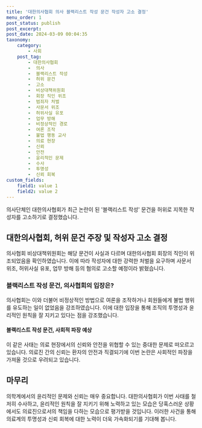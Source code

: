 ```yaml
---
title: '대한의사협회 의사 블랙리스트 작성 문건 작성자 고소 결정'
menu_order: 1
post_status: publish
post_excerpt: 
post_date: 2024-03-09 00:04:35
taxonomy:
    category:
        - 사회
    post_tag:
        - 대한의사협회
        -  의사
        -  블랙리스트 작성
        -  허위 문건
        -  고소
        -  비상대책위원회
        -  회장 직인 위조
        -  범죄자 처벌
        -  사문서 위조
        -  허위사실 유포
        -  업무 방해
        -  비정상적인 경로
        -  여론 조작
        -  불법 행동 교사
        -  의료 현장
        -  신뢰
        -  안전
        -  윤리적인 문제
        -  수사
        -  투명성
        -  신뢰 회복
custom_fields:
    field1: value 1
    field2: value 2
---
```


의사단체인 대한의사협회가 최근 논란이 된 '블랙리스트 작성' 문건을 허위로 지목한 작성자를 고소하기로 결정했습니다.
## 대한의사협회, 허위 문건 주장 및 작성자 고소 결정
의사협회 비상대책위원회는 해당 문건이 사실과 다르며 대한의사협회 회장의 직인이 위조되었음을 확인하였습니다. 이에 따라 작성자에 대한 강력한 처벌을 요구하며 사문서 위조, 허위사실 유포, 업무 방해 등의 혐의로 고소할 예정이라 밝혔습니다.
### 블랙리스트 작성 문건, 의사협회의 입장은?
의사협회는 이와 더불어 비정상적인 방법으로 여론을 조작하거나 회원들에게 불법 행위를 유도하는 일이 없었음을 강조하였습니다. 이에 대한 입장을 통해 조직의 투명성과 윤리적인 원칙을 잘 지키고 있다는 점을 강조했습니다.
#### 블랙리스트 작성 문건, 사회적 파장 예상
이 같은 사태는 의료 현장에서의 신뢰와 안전을 위협할 수 있는 중대한 문제로 떠오르고 있습니다. 의료진 간의 신뢰는 환자의 안전과 직결되기에 이번 논란은 사회적인 파장을 가져올 것으로 우려되고 있습니다.
## 마무리
의학계에서의 윤리적인 문제와 신뢰는 매우 중요합니다. 대한의사협회가 이번 사태를 철저히 수사하고, 윤리적인 원칙을 잘 지키기 위해 노력하고 있는 모습은 당혹스러운 상황에서도 의료진으로서의 책임을 다하는 모습으로 평가받을 것입니다. 이러한 사건을 통해 의료계의 투명성과 신뢰 회복에 대한 노력이 더욱 가속화되기를 기대해 봅니다.
